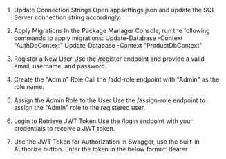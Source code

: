 1. Update Connection Strings
Open appsettings.json and update the SQL Server connection string accordingly.

2. Apply Migrations
In the Package Manager Console, run the following commands to apply migrations:
Update-Database -Context "AuthDbContext"
Update-Database -Context "ProductDbContext"

3. Register a New User
Use the /register endpoint and provide a valid email, username, and password.

4. Create the "Admin" Role
Call the /add-role endpoint with "Admin" as the role name.

5. Assign the Admin Role to the User
Use the /assign-role endpoint to assign the "Admin" role to the registered user.

6. Login to Retrieve JWT Token
Use the /login endpoint with your credentials to receive a JWT token.

7. Use the JWT Token for Authorization
In Swagger, use the built-in Authorize button.
Enter the token in the below format:
Bearer <your-token>

